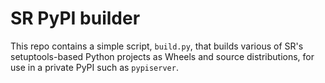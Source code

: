 SR PyPI builder
===============

This repo contains a simple script, `build.py`, that builds various of SR's
setuptools-based Python projects as Wheels and source distributions, for use
in a private PyPI such as `pypiserver`.

